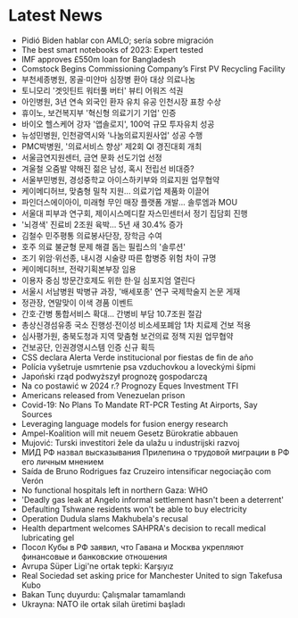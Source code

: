 # Latest News
-  Pidió Biden hablar con AMLO; sería sobre migración
-  The best smart notebooks of 2023: Expert tested
-  IMF approves £550m loan for Bangladesh
-  Comstock Begins Commissioning Company’s First PV Recycling Facility
-  부천세종병원, 몽골·미얀마 심장병 환아 대상 의료나눔
-  토니모리 '겟잇틴트 워터풀 버터' 뷰티 어워즈 석권
-  아인병원, 3년 연속 외국인 환자 유치 유공 인천시장 표창 수상
-  휴이노, 보건복지부 '혁신형 의료기기 기업' 인증
-  바이오 헬스케어 강자 '앱솔로지', 100억 규모 투자유치 성공
-  뉴성민병원, 인천광역시와 '나눔의료지원사업' 성공 수행
-  PMC박병원, '의료서비스 향상' 제2회 QI 경진대회 개최
-  서울금연지원센터, 금연 문화 선도기업 선정
-  겨울철 오줌발 약해진 젊은 남성, 혹시 전립선 비대증?
-  서울부민병원, 경성중학교 아이스하키부와 의료지원 업무협약
-  케이메디허브, 맞춤형 밀착 지원... 의료기업 제품화 이끌어
-  파인더스에이아이, 미래형 무인 매장 플랫폼 개발… 솔루엠과 MOU
-  서울대 피부과 연구회, 제이시스메디칼 자스민센터서 정기 집담회 진행
-  '뇌경색' 진료비 2조원 육박… 5년 새 30.4% 증가
-  김철수 민주평통 의료봉사단장, 장학금 수여
-  호주 의료 불균형 문제 해결 돕는 필립스의 '솔루션'
-  조기 위암·위선종, 내시경 시술량 따른 합병증 위험 차이 규명
-  케이메디허브, 전략기획본부장 임용
-  이용자 중심 방문간호제도 위한 한·일 심포지엄 열린다
-  서울시 서남병원 박병규 과장, '배세포종' 연구 국제학술지 논문 게재
-  정관장, 연말맞이 이색 경품 이벤트
-  간호·간병 통합서비스 확대… 간병비 부담 10.7조원 절감
-  총상신경섬유종 국소 진행성·전이성 비소세포폐암 1차 치료제 건보 적용
-  심사평가원, 충북도청과 지역 맞춤형 보건의료 정책 지원 업무협약
-  건보공단, 인권경영시스템 인증 신규 획득
-  CSS declara Alerta Verde institucional por fiestas de fin de año
-  Polícia vyšetruje usmrtenie psa vzduchovkou a loveckými šípmi
-  Japoński rząd podwyższył prognozę gospodarczą
-  Na co postawić w 2024 r.? Prognozy Eques Investment TFI
-  Americans released from Venezuelan prison
-  Covid-19: No Plans To Mandate RT-PCR Testing At Airports, Say Sources
-  Leveraging language models for fusion energy research
-  Ampel-Koalition will mit neuem Gesetz Bürokratie abbauen
-  Mujović: Turski investitori žele da ulažu u industrijski razvoj
-  МИД РФ назвал высказывания Прилепина о трудовой миграции в РФ его личным мнением
-  Saída de Bruno Rodrigues faz Cruzeiro intensificar negociação com Verón
-  No functional hospitals left in northern Gaza: WHO
-  'Deadly gas leak at Angelo informal settlement hasn't been a deterrent'
-  Defaulting Tshwane residents won't be able to buy electricity
-  Operation Dudula slams Makhubela's recusal
-  Health department welcomes SAHPRA's decision to recall medical lubricating gel
-  Посол Кубы в РФ заявил, что Гавана и Москва укрепляют финансовые и банковские отношения
-  Avrupa Süper Ligi'ne ortak tepki: Karşıyız
-  Real Sociedad set asking price for Manchester United to sign Takefusa Kubo
-  Bakan Tunç duyurdu: Çalışmalar tamamlandı
-  Ukrayna: NATO ile ortak silah üretimi başladı
